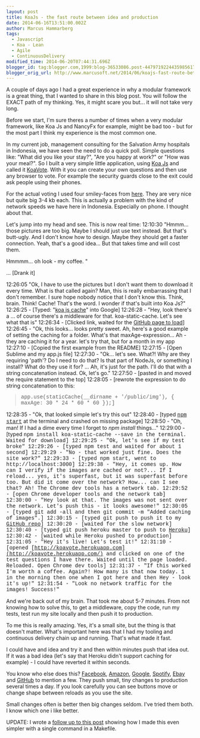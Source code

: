 ```yaml
---
layout: post
title: KoaJs - the fast route between idea and production
date: 2014-06-16T13:51:00.002Z
author: Marcus Hammarberg
tags:
  - Javascript
  - Koa - Lean
  - Agile
  - ContinuousDelivery
modified_time: 2014-06-20T07:44:31.696Z
blogger_id: tag:blogger.com,1999:blog-36533086.post-4479719224435985617
blogger_orig_url: http://www.marcusoft.net/2014/06/koajs-fast-route-between-idea-and.html
---
```





A couple of days ago I had a great experience in why a modular framework
is a great thing, that I wanted to share in this blog post. You will
follow the EXACT path of my thinking. Yes, it might scare you but... it
will not take very long.

Before we start, I'm sure theres a number of times when a very modular
framework, like Koa Js and NancyFx for example, might be bad too - but
for the most part I think my experience is the most common one.

In my current job, management consulting for the Salvation Army
hospitals in Indonesia, we have seen the need to do a quick poll. Simple
questions like: "What did you like your stay?", "Are you happy at work?"
or "How was your meal?".
So I built a very simple little application, using
<a href="http://www.koajs.com/" target="_blank">Koa Js</a> and called it
<a href="http://koavote.herokuapp.com/" target="_blank">KoaVote</a>.
With it you can create your own questions and then use any browser to
vote. For example the security guards close to the exit could ask people
using their phones.

For the actual voting I used four smiley-faces from
<a href="http://pixabay.com/en/users/OpenIcons/"
target="_blank">here</a>. They are very nice but quite big 3-4 kb each.
This is actually a problem with the kind of network speeds we have here
in Indonesia. Especially on phone. I thought about that.

Let's jump into my head and see. This is now real time:
12:10:30 "Hmmm... those pictures are too big.
Maybe I should just use text instead. But that's butt-ugly.
And I don't know how to design.
Maybe they should get a faster connection. Yeah, that's a good idea...
But that takes time and will cost them.

Hmmmm... oh look - my coffee. "

... \[Drank it\]

12:26:05 "Ok, I have to use the pictures but I don't want them to
download it every time. What is that called again?
Man, this is really embarrassing that I don't remember. I sure hope
nobody notice that I don't know this.
Think, brain. Think!
Cache! That's the word. I wonder if that's built into Koa Js?"
12:26:25 - \[Typed:
"<a href="http://bit.ly/SNqQvj" target="_blank">koa js cache</a>" into
Google\]
12:26:28 - "Hey, look there's a ... of course there's a middleware for
that. koa-static-cache. Let's see what that is"
12:26:34 - \[Clicked link, waited for the
<a href="https://github.com/koajs/static-cache" target="_blank">GitHub
page to load</a>\]
12:26:45 - "Ok, this looks... looks pretty sweet. Ah, here's a good
example of setting the caching for a folder.
What's that maxAge-expression... Ah - they are caching it for a year.
let's try that, but for a month in my app
12:27:10 - \[Copied the first example from the README\]
12:27:15 - \[Open Sublime and my app.js file\]
12:27:30 - "Ok... let's see. What?! Why are they requiring 'path'? Do I
need to do that? Is that part of NodeJs, or something I install? What do
they use it for? ... Ah, it's just for the path. I'll do that with a
string concatenation instead. Ok, let's go."
12:27:50 - \[pasted in and moved the require statement to the top\]
12:28:05 - \[rewrote the expression to do string concatenation to
this:

> <span
> style="font-family: Courier New, Courier, monospace;">app.use(staticCache(\_\_dirname +
> '/public/img'), { maxAge: 30 * 24 * 60 * 60 });\]

12:28:35 - "Ok, that looked simple let's try this out"
12:28:40 - \[typed
<a href="http://www.marcusoft.net/2014/02/mnb-npm.html"
target="_blank"><span
style="font-family: Courier New, Courier, monospace;">npm
start</a> at the terminal and crashed on missing package\]
12:28:50 - "Oh, man! If I had a dime every time I forget to *npm
install* things..."
12:29:00 - \[typed <span
style="font-family: Courier New, Courier, monospace;">npm install
koa-static-cache --save in the terminal. Waited for download\]
12:29:25 - "Ok, let's see if my test broke"
12:29:26 - \[typed npm test and waited for about 1 second\]
12:29:29 - "No - that worked just fine. Does the site work?"
12:29:33 - \[typed <span
style="font-family: Courier New, Courier, monospace;">npm start,
went to http://localhost:3000\]
12:29:38 - "Hey, it comes up. How can I verify if the images are cached
or not?... If I reload... yes, it's superfast, but it was superfast
before too. But did it come over the network? How... can I see that? Ah!
The Chrome dev tools has a network tab.
12:29:52 - \[open Chrome developer tools and the network tab\]
12:30:00 - "Hey look at that. The images was not sent over the network.
Let's push this - it looks awesome!"
12:30:05 - \[typed <span
style="font-family: Courier New, Courier, monospace;">git add -all and
then git commit -m "Added caching of images".\]
12:30:15 - \[typed<span
style="font-family: Courier New, Courier, monospace;"> git push
to push it to my
<a href="https://github.com/marcusoftnet/koaVote" target="_blank">GitHub
repo</a>\]
12:30:20 - \[waited for the slow network\]
12:30:40 - \[typed <span
style="font-family: Courier New, Courier, monospace;">git push heroku
master to push to
<a href="http://www.heroku.com/" target="_blank">Heroku</a>\]
12:30:42 - \[waited while Heroku pushed to production\]
12:31:05 - "Hey it's live! Let's test it!"
12:31:10 - \[opened
[http://koavote.herokuapp.com](http://koavote.herokuapp.com/) and
clicked on one of the test questions I have there. Waited until the page
loaded. Reloaded. Open Chrome dev tools\]
12:31:37 - "If this worked I'm worth a coffee. Again?! How many is that
now today. 1 in the morning then one when I got here and then Hey - look
it's up!"
12:31:54 - "Look no network traffic for the images! Success!"

And we're back out of my brain.
That took me about 5-7 minutes. From not knowing how to solve this, to
get a middleware, copy the code, run my tests, test run my site locally
and then push it to production.

To me this is really amazing. Yes, it's a small site, but the thing is
that doesn't matter. What's important here was that I had my tooling and
continuous delivery chain up and running. That's what made it fast.

I could have and idea and try it and then within minutes push that idea
out. If it was a bad idea (let's say that Heroku didn't support caching
for example) - I could have reverted it within seconds.

You know who else does this?
<a href="http://www.facebook.com/" target="_blank">Facebook</a>,
<a href="http://www.amazon.com/" target="_blank">Amazon</a>,
<a href="http://www.google.com/" target="_blank">Google</a>,
<a href="http://www.spotify.com/" target="_blank">Spotify</a>,
<a href="http://www.ebay.com/" target="_blank">Ebay</a> and
<a href="http://www.github.com/" target="_blank">GitHub</a> to mention a
few. They push small, tiny changes to production several times a day. If
you look carefully you can see buttons move or change shape between
reloads as you use the site.

Small changes often is better then big changes seldom. I've tried them
both. I know which one i like better.

UPDATE:
I wrote a <a
href="http://www.marcusoft.net/2014/06/koajs-making-make-file-test-push-and.html"
target="_blank">follow up to this post</a> showing how I made this even
simpler with a single command in a Makefile.


